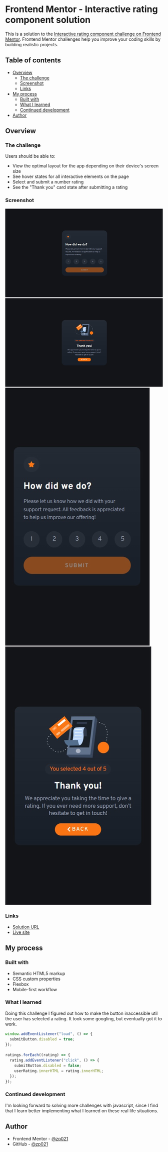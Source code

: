 # Frontend Mentor - Interactive rating component solution

This is a solution to the [Interactive rating component challenge on Frontend Mentor](https://www.frontendmentor.io/challenges/interactive-rating-component-koxpeBUmI). Frontend Mentor challenges help you improve your coding skills by building realistic projects.

## Table of contents

- [Overview](#overview)
  - [The challenge](#the-challenge)
  - [Screenshot](#screenshot)
  - [Links](#links)
- [My process](#my-process)
  - [Built with](#built-with)
  - [What I learned](#what-i-learned)
  - [Continued development](#continued-development)
- [Author](#author)

## Overview

### The challenge

Users should be able to:

- View the optimal layout for the app depending on their device's screen size
- See hover states for all interactive elements on the page
- Select and submit a number rating
- See the "Thank you" card state after submitting a rating

### Screenshot

![](./desktop.jpg)
![](./desktop2.jpg)
![](./mobile.jpg)
![](./mobile2.jpg)

### Links

- [Solution URL](https://www.frontendmentor.io/solutions/interactive-rating-component-solution-kmeoG9uGeW)
- [Live site](https://zp021-frontend-mentor-rating.netlify.app/)

## My process

### Built with

- Semantic HTML5 markup
- CSS custom properties
- Flexbox
- Mobile-first workflow

### What I learned

Doing this challenge I figured out how to make the button inaccessible util the user has selected a rating. It took some googling, but eventually got it to work.

```js
window.addEventListener("load", () => {
  submitButton.disabled = true;
});

ratings.forEach((rating) => {
  rating.addEventListener("click", () => {
    submitButton.disabled = false;
    userRating.innerHTML = rating.innerHTML;
  });
});
```

### Continued development

I'm looking forward to solving more challenges with javascript, since I find that I learn better implementing what I learned on these real life situations.

## Author

- Frontend Mentor - [@zp021](https://www.frontendmentor.io/profile/zp021)
- GitHub - [@zp021](https://github.com/zp021)
